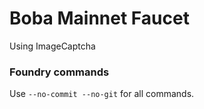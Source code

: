 # Boba Mainnet Faucet
Using ImageCaptcha

### Foundry commands
Use `--no-commit --no-git` for all commands.
